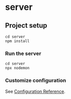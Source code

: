 # server

## Project setup
```
cd server
npm install
```

### Run the server
```
cd server
npx nodemon
```

### Customize configuration
See [Configuration Reference](https://cli.vuejs.org/config/).
